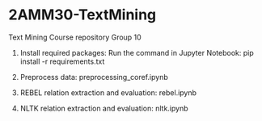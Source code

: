 # 2AMM30-TextMining
Text Mining Course repository Group 10

1. Install required packages:
Run the command in Jupyter Notebook: pip install -r requirements.txt

2. Preprocess data:
preprocessing_coref.ipynb

3. REBEL relation extraction and evaluation:
rebel.ipynb

4. NLTK relation extraction and evaluation:
nltk.ipynb
